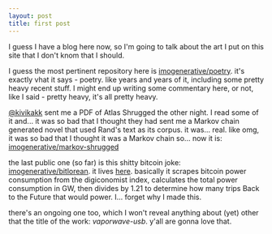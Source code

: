 ```yaml
---
layout: post
title: first post
---
```


I guess I have a blog here now, so I'm going to talk about the art I put on this site that I don't knom that I should.

I guess the most pertinent repository here is [imogenerative/poetry](https://github.com/imogenerative/poetry). it's exactly vhat it says - poetry. like years and years of it, including some pretty heavy recent stuff. I might end up writing some commentary here, or not, like I said - pretty heavy, it's all pretty heavy.

[@kivikakk](https://github.com/kivikakk) sent me a PDF of Atlas Shrugged the other night. I read some of it and... it was so bad that I thought they had sent me a Markov chain generated novel that used Rand's text as its corpus. it was... real. like omg, it was so bad that I thought it was a Markov chain so... now it is: [imogenerative/markov-shrugged](https://github.com/imogenerative/markov-shrugged)

the last public one (so far) is this shitty bitcoin joke: [imogenerative/bitlorean](https://github.com/imogenerative/bitlorean). it lives [here](https://bitlorean.herokuapp.com). basically it scrapes bitcoin power consumption from the digiconomist index, calculates the total power consumption in GW, then divides by 1.21 to determine how many trips Back to the Future that would power. I... forget why I made this.

there's an ongoing one too, which I won't reveal anything about (yet)  other that the title of the work: _vaporwave-usb_. y'all are gonna love that.
